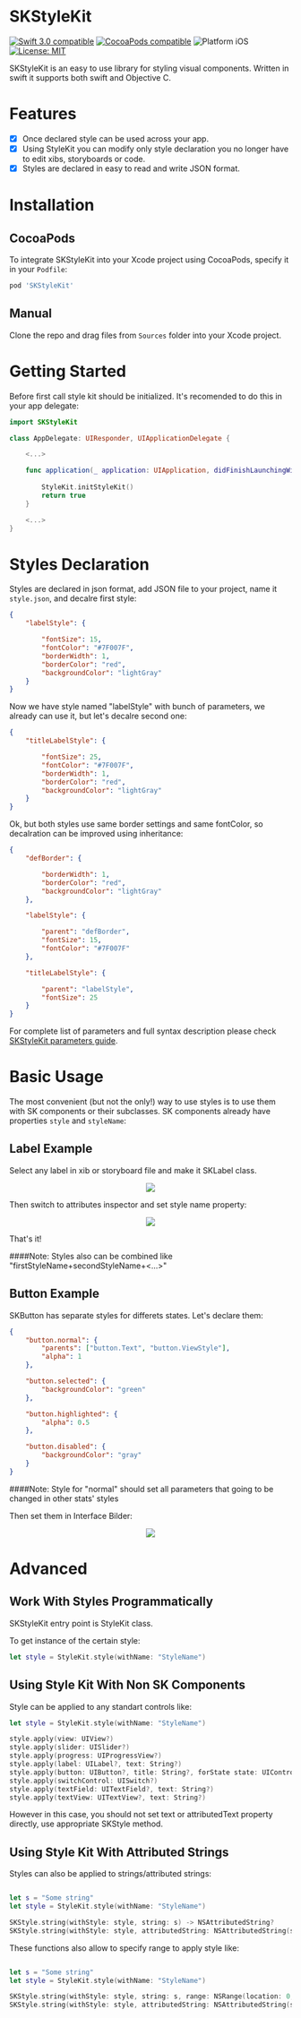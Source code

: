 # SKStyleKit

<p align="left">
	<a href="https://developer.apple.com/swift"><img src="https://img.shields.io/badge/Swift_3.0-compatible-4BC51D.svg?style=flat" alt="Swift 3.0 compatible" /></a>
	<a href="https://cocoapods.org/pods/tablekit"><img src="https://img.shields.io/badge/pod-0.9.0-blue.svg" alt="CocoaPods compatible" /></a>
	<img src="https://img.shields.io/badge/platform-iOS-blue.svg?style=flat" alt="Platform iOS" />
	<a href="https://raw.githubusercontent.com/motylevm/skstylekit/master/LICENSE"><img src="http://img.shields.io/badge/license-MIT-blue.svg?style=flat" alt="License: MIT" /></a>
</p>

SKStyleKit is an easy to use library for styling visual components. Written in swift it supports both swift and Objective C.

# Features

- [x] Once declared style can be used across your app.
- [x] Using StyleKit you can modify only style declaration you no longer have to edit xibs, storyboards or code.
- [x] Styles are declared in easy to read and write JSON format.

# Installation

## CocoaPods
To integrate SKStyleKit into your Xcode project using CocoaPods, specify it in your `Podfile`:

```ruby
pod 'SKStyleKit'
```

## Manual
Clone the repo and drag files from `Sources` folder into your Xcode project.

# Getting Started

Before first call style kit should be initialized. It's recomended to do this in your app delegate:

```swift
import SKStyleKit

class AppDelegate: UIResponder, UIApplicationDelegate {

    <...>

    func application(_ application: UIApplication, didFinishLaunchingWithOptions launchOptions: [UIApplicationLaunchOptionsKey: Any]?) -> Bool {
        
        StyleKit.initStyleKit()
        return true
    }

    <...>
}
```

# Styles Declaration

Styles are declared in json format, add JSON file to your project, name it `style.json`, and decalre first style:

```json
{
	"labelStyle": {

		"fontSize": 15,
		"fontColor": "#7F007F",
		"borderWidth": 1,
		"borderColor": "red",
		"backgroundColor": "lightGray"
	}
}
```
Now we have style named "labelStyle" with bunch of parameters, we already can use it, but let's decalre second one:

```json
{
	"titleLabelStyle": {

		"fontSize": 25,
		"fontColor": "#7F007F",
		"borderWidth": 1,
		"borderColor": "red",
		"backgroundColor": "lightGray"
	}
}
```

Ok, but both styles use same border settings and same fontColor, so decalration can be improved using inheritance:

```json
{
	"defBorder": {

		"borderWidth": 1,
		"borderColor": "red",
		"backgroundColor": "lightGray"
	},

	"labelStyle": {

		"parent": "defBorder",
		"fontSize": 15,
		"fontColor": "#7F007F"
	},

	"titleLabelStyle": {

		"parent": "labelStyle",
		"fontSize": 25
	}
}
```

For complete list of parameters and full syntax description please check [SKStyleKit parameters guide](Docs/jsonGuide.md).

# Basic Usage

The most convenient (but not the only!) way to use styles is to use them with SK components or their subclasses. SK components already have properties `style` and `styleName`:

## Label Example

Select any label in xib or storyboard file and make it SKLabel class. 

<p align="center">
	<img src="https://cloud.githubusercontent.com/assets/5831773/19125795/1cab1b22-8b41-11e6-9f11-5e3ef6552782.png"/>
</p>

Then switch to attributes inspector and set style name property:

<p align="center">
	<img src="https://cloud.githubusercontent.com/assets/5831773/19126418/88e80686-8b43-11e6-9f2e-f3309ea8bbaa.png"/>
</p>

That's it!

####Note: Styles also can be combined like "firstStyleName+secondStyleName+<...>"

## Button Example

SKButton has separate styles for differets states. Let's declare them:

```json
{
	"button.normal": {
		"parents": ["button.Text", "button.ViewStyle"],
		"alpha": 1
	},

	"button.selected": {
		"backgroundColor": "green"
	},

	"button.highlighted": {
		"alpha": 0.5
	},

	"button.disabled": {
		"backgroundColor": "gray"
	}
}
```
####Note: Style for "normal" should set all parameters that going to be changed in other stats' styles

Then set them in Interface Bilder:

<p align="center">
	<img src="https://cloud.githubusercontent.com/assets/5831773/20019939/b4b9faf4-a2df-11e6-8e21-800c6487ab93.png"/>
</p>

# Advanced

## Work With Styles Programmatically

SKStyleKit entry point is StyleKit class. 

To get instance of the certain style: 

```swift
let style = StyleKit.style(withName: "StyleName")
```

## Using Style Kit With Non SK Components

Style can be applied to any standart controls like: 

```swift
let style = StyleKit.style(withName: "StyleName")

style.apply(view: UIView?)
style.apply(slider: UISlider?)
style.apply(progress: UIProgressView?)
style.apply(label: UILabel?, text: String?)
style.apply(button: UIButton?, title: String?, forState state: UIControlState)
style.apply(switchControl: UISwitch?)
style.apply(textField: UITextField?, text: String?)
style.apply(textView: UITextView?, text: String?)
```
However in this case, you should not set text or attributedText property directly, use appropriate SKStyle method.

## Using Style Kit With Attributed Strings

Styles can also be applied to strings/attributed strings: 

```swift

let s = "Some string"
let style = StyleKit.style(withName: "StyleName")

SKStyle.string(withStyle: style, string: s) -> NSAttributedString?
SKStyle.string(withStyle: style, attributedString: NSAttributedString(string: s)) -> NSAttributedString?
```

These functions also allow to specify range to apply style like:

```swift

let s = "Some string"
let style = StyleKit.style(withName: "StyleName")

SKStyle.string(withStyle: style, string: s, range: NSRange(location: 0, length: 5)) -> NSAttributedString?
SKStyle.string(withStyle: style, attributedString: NSAttributedString(string: s), range: NSRange(location: 0, length: 8)) -> NSAttributedString?
```
